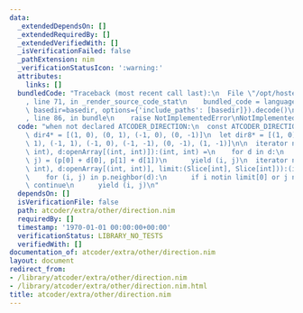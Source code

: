 ```yaml
---
data:
  _extendedDependsOn: []
  _extendedRequiredBy: []
  _extendedVerifiedWith: []
  _isVerificationFailed: false
  _pathExtension: nim
  _verificationStatusIcon: ':warning:'
  attributes:
    links: []
  bundledCode: "Traceback (most recent call last):\n  File \"/opt/hostedtoolcache/Python/3.9.6/x64/lib/python3.9/site-packages/onlinejudge_verify/documentation/build.py\"\
    , line 71, in _render_source_code_stat\n    bundled_code = language.bundle(stat.path,\
    \ basedir=basedir, options={'include_paths': [basedir]}).decode()\n  File \"/opt/hostedtoolcache/Python/3.9.6/x64/lib/python3.9/site-packages/onlinejudge_verify/languages/nim.py\"\
    , line 86, in bundle\n    raise NotImplementedError\nNotImplementedError\n"
  code: "when not declared ATCODER_DIRECTION:\n  const ATCODER_DIRECTION* = 1\n  let\
    \ dir4* = [(1, 0), (0, 1), (-1, 0), (0, -1)]\n  let dir8* = [(1, 0), (1, 1), (0,\
    \ 1), (-1, 1), (-1, 0), (-1, -1), (0, -1), (1, -1)]\n\n  iterator neighbor*(p:(int,\
    \ int), d:openArray[(int, int)]):(int, int) =\n    for d in d:\n      let (i,\
    \ j) = (p[0] + d[0], p[1] + d[1])\n      yield (i, j)\n  iterator neighbor*(p:(int,\
    \ int), d:openArray[(int, int)], limit:(Slice[int], Slice[int])):(int, int) =\n\
    \    for (i, j) in p.neighbor(d):\n      if i notin limit[0] or j notin limit[1]:\
    \ continue\n      yield (i, j)\n"
  dependsOn: []
  isVerificationFile: false
  path: atcoder/extra/other/direction.nim
  requiredBy: []
  timestamp: '1970-01-01 00:00:00+00:00'
  verificationStatus: LIBRARY_NO_TESTS
  verifiedWith: []
documentation_of: atcoder/extra/other/direction.nim
layout: document
redirect_from:
- /library/atcoder/extra/other/direction.nim
- /library/atcoder/extra/other/direction.nim.html
title: atcoder/extra/other/direction.nim
---
```

